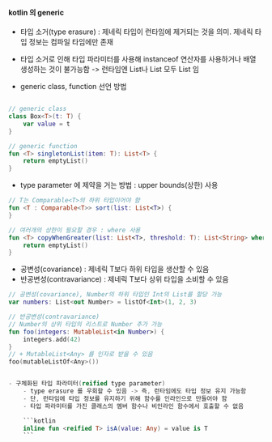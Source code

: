 #### kotlin 의 generic

- 타입 소거(type erasure) : 제네릭 타입이 런타임에 제거되는 것을 의미. 제네릭 타입 정보는 컴파일 타임에만 존재
- 타입 소거로 인해 타입 파라미터를 사용해 instanceof 연산자를 사용하거나 배열 생성하는 것이 불가능함 -> 런타임엔 List<Integer>나 List<String> 모두 List 임

- generic class, function 선언 방법

```kotlin

// generic class
class Box<T>(t: T) {
    var value = t
}

// generic function
fun <T> singletonList(item: T): List<T> {
    return emptyList()
}
```
- type parameter 에 제약을 거는 방법 : upper bounds(상한) 사용

```kotlin
// T는 Comparable<T>의 하위 타입이어야 함
fun <T : Comparable<T>> sort(list: List<T>) {
}

// 여러개의 상한이 필요할 경우 : where 사용
fun <T> copyWhenGreater(list: List<T>, threshold: T): List<String> where T : CharSequence, T : Comparable<T> {
    return emptyList()
}
```

- 공변성(covariance) : 제네릭 T보다 하위 타입을 생산할 수 있음
- 반공변성(contravariance) : 제네릭 T보다 상위 타입을 소비할 수 있음

```kotlin
// 공변성(covariance), Number의 하위 타입인 Int의 List를 할당 가능
var numbers: List<out Number> = listOf<Int>(1, 2, 3)

// 반공변성(contravariance)
// Number의 상위 타입의 리스트로 Number 추가 가능
fun foo(integers: MutableList<in Number>) {
    integers.add(42)
}
// + MutableList<Any> 를 인자로 받을 수 있음
foo(mutableListOf<Any>())


- 구체화된 타입 파라미터(reified type parameter)
    - type erasure 를 우회할 수 있음 -> 즉, 런타임에도 타입 정보 유지 가능함
    - 단, 런타임에 타입 정보를 유지하기 위해 함수를 인라인으로 만들어야 함
    - 타입 파라미터를 가진 클래스의 멤버 함수나 비인라인 함수에서 호출할 수 없음

    ```kotlin
    inline fun <reified T> isA(value: Any) = value is T
    ```